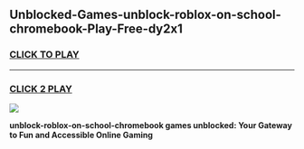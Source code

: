 
## Unblocked-Games-unblock-roblox-on-school-chromebook-Play-Free-dy2x1
<h3>
<a href="https://premium76.site?title=unblock-roblox-on-school-chromebook&ref=21A">CLICK TO PLAY</a></h3>
<hr>

<h3>
<a href="https://premium76.site?title=unblock-roblox-on-school-chromebook&ref=21A">CLICK 2 PLAY</a>
  
</h3>

<a href="https://premium76.site?title=unblock-roblox-on-school-chromebook&ref=21A"><img src="https://clearcache.store/games.png"></a>


**unblock-roblox-on-school-chromebook games unblocked: Your Gateway to Fun and Accessible Online Gaming**
